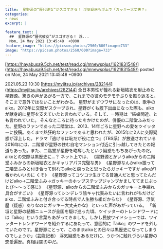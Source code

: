 ```yaml
---
title:  星野源の“歴代彼女”がスゴすぎる！ 浮気疑惑も浮上で「ガッキー大丈夫？」  
categories:
- news
excerpt: |
  
feature_text: |
  ##  星野源の“歴代彼女”がスゴすぎる！ 浮...
  Mon, 24 May 2021 13:45:48  +0900
feature_image: "https://picsum.photos/2560/600?image=733"
image: "https://picsum.photos/2560/600?image=733"
---
```


[https://hayabusa9.5ch.net/test/read.cgi/mnewsplus/1621831548/](https://hayabusa9.5ch.net/test/read.cgi/mnewsplus/1621831548/)
posted on Mon, 24 May 2021 13:45:48  +0900

<!--more-->

2021.05.23 10:30 [https://myjitsu.jp/archives/282144](https://myjitsu.jp/archives/282144) 全日本男性が憧れる新垣結衣を射止めた星野源。驚きの声があがる一方で、これまでの彼のモテモテぶりを振り返ると、そこまで意外ではないことがわかる。 星野がまずウワサになったのは、歌手のaiko。2012年に交際がスクープされ、星野がくも膜下出血になった際も、aikoが献身的に星野を支えていたと言われている。そして、一時期は〝結婚間近〟とも言われていた。 そんなところに待ったをかけたのが、俳優の二階堂ふみだった。星野のファンであった二階堂は、2013、14年ごろに星野への愛をツイッターに投稿。あくまで熱狂的なファンであると思われたが、2015年に2人に交際疑惑が浮上した。ドラマ『逃げるは恥だが役に立つ』（TBS系）が放送されている2016年には、二階堂が星野の住む自宅マンション付近に引っ越してきたとの報道もあった。また、二階堂が星野を略奪したという疑惑ももちあがったのだ。 aikoとの交際は黒歴史に…？ ネット上では、 《星野源とかいうaikoからの二階堂ふみからの新垣結衣とかキャリアパス完璧な男》 《星野源なんかaiko振って二階堂ふみと付き合って別れてaikoと戻ったと思ったらガッキーですか aikoが1番かわいいのに くそ》 《星野源ってコツコツ生きてる普通人だと思ってたんだけどaiko→二階堂ふみ→ガッキーのホップステップジャンプかましててまじぶっとび〜〜って感じ》 《星野源、aikoからの二階堂ふみからのガッキーと手練れ具合がすごい》 《星野源ってシンデレラ陰キャ代表みたいに言われがちだけどaiko、二階堂ふみと付き合ってる時点で人生勝ち組だからな》 《星野源、浮気歴（疑惑）ありなのにガッキー大丈夫かな》 といった声があがっている。 「新垣と星野の結婚ニュースが全国を駆け巡った頃、ツイッターのトレンドワードには『aiko』という言葉もあがってきました。しかし民放ワイドショーでは、ツイッタートレンドワードを紹介するにあたって、意図的に『aiko』のワードを外していたのです。星野源にとって、このままaikoとの日々は黒歴史になってしまうのでしょうか」（芸能記者） 浮気疑惑もあるだけに、うかつに触れづらい星野の恋愛遍歴。真相は闇の中だ。
